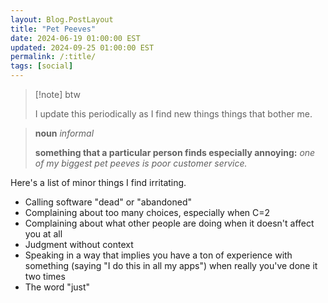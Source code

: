```yaml
---
layout: Blog.PostLayout
title: "Pet Peeves"
date: 2024-06-19 01:00:00 EST
updated: 2024-09-25 01:00:00 EST
permalink: /:title/
tags: [social]
---
```


> [!note] btw
>
> I update this periodically as I find new things things that bother me.

> **noun** _informal_
>
> **something that a particular person finds especially annoying:** _one of my biggest pet peeves is poor customer service._

Here's a list of minor things I find irritating.

- Calling software "dead" or "abandoned"
- Complaining about too many choices, especially when C=2
- Complaining about what other people are doing when it doesn't affect you at all
- Judgment without context
- Speaking in a way that implies you have a ton of experience with something (saying "I do this in all my apps") when really you've done it two times
- The word "just"
